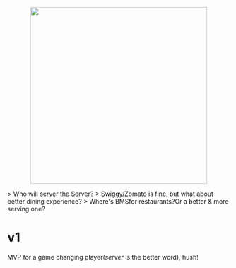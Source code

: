 <p align="center">
<img src="https://res.cloudinary.com/teepublic/image/private/s--7JjxEov4--/t_Preview/b_rgb:ffffff,c_limit,f_jpg,h_630,q_90,w_630/v1525914598/production/designs/2671460_0.jpg" height="400px">
</p>
> Who will server the Server?
> Swiggy/Zomato is fine, but what about better dining experience?
> Where's BMSfor restaurants?Or a better & more serving one?

# v1
MVP for a game changing player(*server* is the better word), hush!
